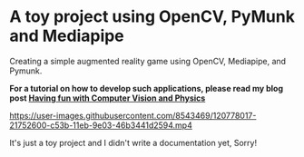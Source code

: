 # A toy project using OpenCV, PyMunk and Mediapipe
Creating a simple augmented reality game using OpenCV, Mediapipe, and Pymunk.   

**For a tutorial on how to develop such applications, please read my blog post [Having fun with Computer Vision and Physics](https://amirabbasasadi.github.io/vision/python/2021/06/03/having-fun-with-computer-vision-and-physics.html)**  


https://user-images.githubusercontent.com/8543469/120778017-21752600-c53b-11eb-9e03-46b3441d2594.mp4

It's just a toy project and I didn't write a documentation yet, Sorry!
